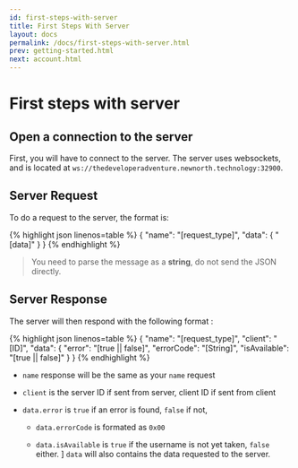 ```yaml
---
id: first-steps-with-server
title: First Steps With Server
layout: docs
permalink: /docs/first-steps-with-server.html
prev: getting-started.html
next: account.html
---
```



# [<i class=icon-anchor></i>](#server)<a name=”server”>First steps with server</a>

## [<i class=icon-anchor></i>](#server-handshake)<a name="server-handshake">Open a connection to the server</a>

First, you will have to connect to the server.
The server uses websockets, and is located at ``ws://thedeveloperadventure.newnorth.technology:32900``.


## [<i class=icon-anchor></i>](#server-request)<a name="server-request">Server Request</a>

To do a request to the server, the format is: 

{% highlight json linenos=table %}
{
    "name": "[request_type]",
    "data": {
       "[data]"
    }
}
{% endhighlight %}

> You need to parse the message as a __string__, do not send the JSON directly.

## [<i class=icon-anchor></i>](#server-response)<a name="server-response">Server Response</a>

The server will then respond with the following format : 

{% highlight json linenos=table %}
{
	"name": "[request_type]",
		"client": "[ID]",
		"data": {
			"error": "[true || false]",
				"errorCode": "[String]",
			"isAvailable": "[true || false]"
		}
}
{% endhighlight %}

+ ``name`` response will be the same as your ``name`` request

+  ``client`` is the server ID if sent from server, client ID if sent from client

+ ``data.error`` is ``true`` if an error is found, ``false`` if not,

	+ ``data.errorCode`` is formated as ``0x00``

	+ ``data.isAvailable`` is ``true`` if the username is not yet taken, ``false`` either. 
	] ``data`` will also contains the data requested to the server.

